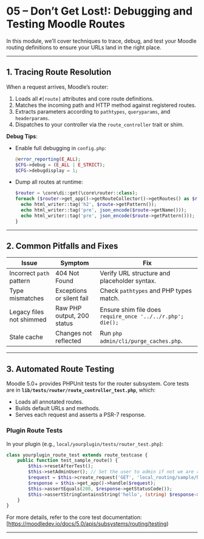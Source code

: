 # 05 – Don’t Get Lost!: Debugging and Testing Moodle Routes

In this module, we’ll cover techniques to trace, debug, and test your Moodle routing definitions to ensure your URLs land in the right place.

---

## 1. Tracing Route Resolution

When a request arrives, Moodle’s router:

1. Loads all `#[route]` attributes and core route definitions.
2. Matches the incoming path and HTTP method against registered routes.
3. Extracts parameters according to `pathtypes`, `queryparams`, and `headerparams`.
4. Dispatches to your controller via the `route_controller` trait or shim.

**Debug Tips**:

* Enable full debugging in `config.php`:

  ```php
  @error_reporting(E_ALL);
  $CFG->debug = (E_ALL | E_STRICT);
  $CFG->debugdisplay = 1;
  ```
* Dump all routes at runtime:

  ```php
  $router = \core\di::get(\core\router::class);
  foreach ($router->get_app()->getRouteCollector()->getRoutes() as $route) {
    echo html_writer::tag('h2', $route->getPattern());
    echo html_writer::tag('pre', json_encode($route->getName()));
    echo html_writer::tag('pre', json_encode($route->getPattern()));
  }
  ```
---

## 2. Common Pitfalls and Fixes

| Issue                          | Symptom                    | Fix                                                        |
| ------------------------------ | -------------------------- | ---------------------------------------------------------- |
| Incorrect `path` pattern       | 404 Not Found              | Verify URL structure and placeholder syntax.               |
| Type mismatches                | Exceptions or silent fail  | Check `pathtypes` and PHP types match.                     |
| Legacy files not shimmed       | Raw PHP output, 200 status | Ensure shim file does `require_once '../../r.php'; die();` |
| Stale cache                    | Changes not reflected      | Run `php admin/cli/purge_caches.php`.                      |

---

## 3. Automated Route Testing

Moodle 5.0+ provides PHPUnit tests for the router subsystem. Core tests are in **`lib/tests/router/route_controller_test.php`**, which:

* Loads all annotated routes.
* Builds default URLs and methods.
* Serves each request and asserts a PSR-7 response.

### Plugin Route Tests

In your plugin (e.g., `local/yourplugin/tests/router_test.php`):

```php
class yourplugin_route_test extends route_testcase {
    public function test_sample_route() {
        $this->resetAfterTest();
        $this->setAdminUser(); // Set the user to admin if not we are redirected to the login page.
        $request = $this->create_request('GET', 'local_routing/sample/hello', route_loader_interface::ROUTE_GROUP_PAGE);
        $response = $this->get_app()->handle($request);
        $this->assertEquals(200, $response->getStatusCode());
        $this->assertStringContainsString('hello', (string) $response->getBody());
    }
}
```

For more details, refer to the core test documentation: [https://moodledev.io/docs/5.0/apis/subsystems/routing/testing)

---

